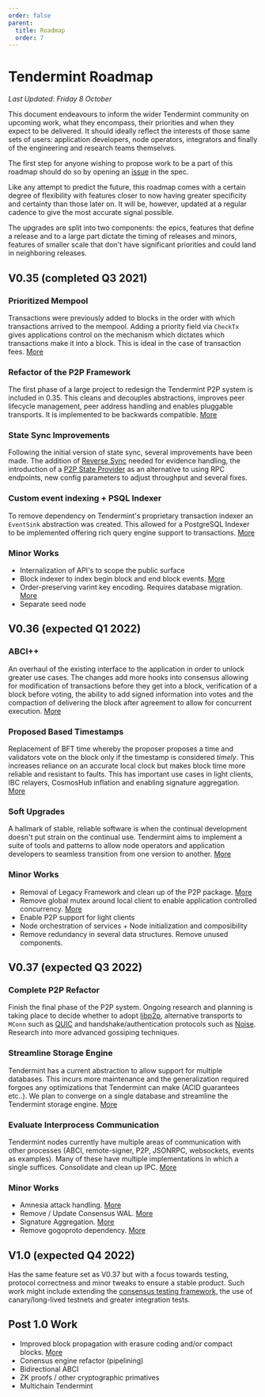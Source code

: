 ```yaml
---
order: false
parent:
  title: Roadmap
  order: 7
---
```


# Tendermint Roadmap

*Last Updated: Friday 8 October*

This document endeavours to inform the wider Tendermint community on upcoming work, what they encompass, their priorities and when they expect to be delivered. It should ideally reflect the interests of those same sets of users: application developers, node operators, integrators and finally of the engineering and research teams themselves. 

The first step for anyone wishing to propose work to be a part of this roadmap should do so by opening an [issue](https://github.com/tendermint/spec/issues/new/choose) in the spec.

Like any attempt to predict the future, this roadmap comes with a certain degree of flexibility with features closer to now having greater specificity and certainty than those later on. It will be, however, updated at a regular cadence to give the most accurate signal possible.

The upgrades are split into two components: the epics, features that define a release and to a large part dictate the timing of releases and minors, features of smaller scale that don't have significant priorities and could land in neighboring releases.

## V0.35 (completed Q3 2021)

### Prioritized Mempool

Transactions were previously added to blocks in the order with which transactions arrived to the mempool. Adding a priority field via `CheckTx` gives applications control on the mechanism which dictates which transactions make it into a block. This is ideal in the case of transaction fees. [More](https://github.com/tendermint/tendermint/blob/master/docs/architecture/adr-067-mempool-refactor.md)

### Refactor of the P2P Framework

The first phase of a large project to redesign the Tendermint P2P system is included in 0.35. This cleans and  decouples abstractions, improves peer lifecycle management, peer address handling and enables pluggable transports. It is implemented to be backwards compatible. [More](https://github.com/tendermint/tendermint/blob/master/docs/architecture/adr-062-p2p-architecture.md)

### State Sync Improvements

Following the initial version of state sync, several improvements have been made. The addition of [Reverse Sync](https://github.com/tendermint/tendermint/blob/master/docs/architecture/adr-068-reverse-sync.md) needed for evidence handling, the introduction of a [P2P State Provider](https://github.com/tendermint/tendermint/pull/6807) as an alternative to using RPC endpoints, new config parameters to adjust throughput and several fixes.

### Custom event indexing + PSQL Indexer

To remove dependency on Tendermint's proprietary transaction indexer an `EventSink` abstraction was created. This allowed for a PostgreSQL Indexer to be implemented offering rich query engine support to transactions. [More](https://github.com/tendermint/tendermint/blob/master/docs/architecture/adr-065-custom-event-indexing.md)

### Minor Works

- Internalization of API's to scope the public surface
- Block indexer to index begin block and end block events. [More](https://github.com/tendermint/tendermint/pull/6226)
- Order-preserving varint key encoding. Requires database migration. [More](https://github.com/tendermint/tendermint/pull/5771)
- Separate seed node

## V0.36 (expected Q1 2022)

### ABCI++

An overhaul of the existing interface to the application in order to unlock greater use cases. The changes add more hooks into consensus allowing for modification of transactions before they get into a block, verification of a block before voting, the ability to add signed information into votes and the compaction of delivering the block after agreement to allow for concurrent execution. [More](https://github.com/tendermint/spec/blob/master/rfc/004-abci%2B%2B.md)

### Proposed Based Timestamps

Replacement of BFT time whereby the proposer proposes a time and validators vote on the block only if the timestamp is considered *timely*. This increases reliance on an accurate local clock but makes block time more reliable and resistant to faults. This has important use cases in light clients, IBC relayers, CosmosHub inflation and enabling signature aggregation. [More](https://github.com/tendermint/tendermint/blob/master/docs/architecture/adr-071-proposer-based-timestamps.md)

### Soft Upgrades

A hallmark of stable, reliable software is when the continual development doesn't put strain on the continual use. Tendermint aims to implement a suite of tools and patterns to allow node operators and application developers to seamless transition from one version to another. [More](https://github.com/tendermint/spec/pull/222)

### Minor Works

- Removal of Legacy Framework and clean up of the P2P package. [More](https://github.com/tendermint/tendermint/issues/5670)
- Remove global mutex around local client to enable application controlled concurrency. [More](https://github.com/tendermint/tendermint/issues/7073)
- Enable P2P support for light clients
- Node orchestration of services + Node initialization and composibility
- Remove redundancy in several data structures. Remove unused components.

## V0.37 (expected Q3 2022)

### Complete P2P Refactor

Finish the final phase of the P2P system. Ongoing research and planning is taking place to decide whether to adopt [libp2p](https://libp2p.io/), alternative transports to `MConn` such as [QUIC](https://en.wikipedia.org/wiki/QUIC) and handshake/authentication protocols such as [Noise](https://noiseprotocol.org/). Research into more advanced gossiping techniques.

### Streamline Storage Engine

Tendermint has a current abstraction to allow support for multiple databases. This incurs more maintenance and the generalization required forgoes any optimizations that Tendermint can make (ACID guarantees etc..). We plan to converge on a single database and streamline the Tendermint storage engine. [More](https://github.com/tendermint/tendermint/pull/6897)

### Evaluate Interprocess Communication

Tendermint nodes currently have multiple areas of communication with other processes (ABCI, remote-signer, P2P, JSONRPC, websockets, events as examples). Many of these have multiple implementations in which a single suffices. Consolidate and clean up IPC. [More](https://github.com/tendermint/tendermint/blob/master/docs/rfc/rfc-002-ipc-ecosystem.md)

### Minor Works

- Amnesia attack handling. [More](https://github.com/tendermint/tendermint/issues/5270)
- Remove / Update Consensus WAL. [More](https://github.com/tendermint/tendermint/issues/6397)
- Signature Aggregation. [More](https://github.com/tendermint/tendermint/issues/1319)
- Remove gogoproto dependency. [More](https://github.com/tendermint/tendermint/issues/5446)

## V1.0 (expected Q4 2022)

Has the same feature set as V0.37 but with a focus towards testing, protocol correctness and minor tweaks to ensure a stable product. Such work might include extending the [consensus testing framework](https://github.com/tendermint/tendermint/issues/5920), the use of canary/long-lived testnets and greater integration tests.

## Post 1.0 Work

- Improved block propagation with erasure coding and/or compact blocks. [More](https://github.com/tendermint/spec/issues/347)
- Conensus engine refactor (pipelining)
- Bidirectional ABCI
- ZK proofs / other cryptographic primatives
- Multichain Tendermint
